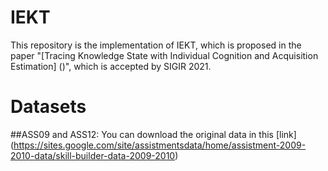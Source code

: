 # IEKT
This repository is the implementation of IEKT, which is proposed in the paper "[Tracing Knowledge State with Individual Cognition and Acquisition Estimation] ()", which is accepted by SIGIR 2021.
# Datasets
##ASS09 and ASS12: 
You can download the original data in this [link] (https://sites.google.com/site/assistmentsdata/home/assistment-2009-2010-data/skill-builder-data-2009-2010)
 
